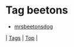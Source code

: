 <!--
title: Tag beetons
date: 2020-06-28T15:26:58.650Z
tags:
-->
# Tag beetons

 * [mrsbeetonsdog](131204383936.md)

| [Tags](tags.md) | [Top](index.md) |
